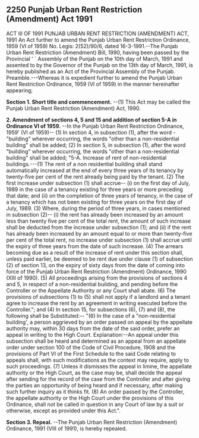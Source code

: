 ## 2250 Punjab Urban Rent Restriction (Amendment) Act 1991
ACT III OF 1991
PUNJAB URBAN RENT RESTRICTION (AMENDMENT) ACT, 1991
An Act further to amend the Punjab Urban Rent Restriction Ordinance, 1959 (VI of 1959)
No. Legis: 2(52)/90/6, dated 16-3-1991.--The Punjab Urban Rent Restriction (Amendment) Bill, 1990, having been passed by the Provincial ' ` Assembly of the Punjab on the 10th day of March, 1991 and assented to by the Governor of the Punjab on the 13th day of March, 1991, is hereby published as an Act of the Provincial Assembly of the Punjab.
Preamble.---Whereas it is expedient further to amend the Punjab Urban Rent Restriction Ordinance, 1959 (VI of 1959) in the manner hereinafter appearing;

**Section 1. Short title and commencement.**
--(1) This Act may be called the Punjab Urban Rent Restriction (Amendment) Act, 1990.

**2. Amendment of sections 4, 5 and 15 and addition of section 5-A in Ordinance VI of 1959.**
--In the Punjab Urban Rent Restriction Ordinance, 1959' (VI of 1959)--
   (1) In section 4, in subsection (1), after the word -"building" wherever occurring, the words "other than a non-residential building" shall be added;
   (2) In section 5, in subsection (1), after the word "building" wherever occurring, the words "other than a non-residential building" shall be added;
   "5-A. Increase of rent of non-residential buildings.---(1) The rent of a non residential building shall stand automatically increased at the end of every three years of its tenancy by twenty-five per cent of the rent already being paid by the tenant.
   (2) The first increase under subsection (1) shall accrue--
   (i) on the first day of July, 1989 in the case of a tenancy existing for three years or more preceding that date; and
   (ii) on the completion of three years of tenancy, in the case of a tenancy which has not been existing for three years on the first day of July, 1989.
   (3) Where, during the period of three years, in cases mentioned in subsection (2)--
   (i) the rent has already been increased by an amount less than twenty five per cent of the total rent, the amount of such increase shall be deducted from the increase under subsection (1); and
   (ii) if the rent has already been increased by an amount equal to or more than twenty-five per cent of the total rent, no increase under subsection (1) shall accrue until the expiry of three years from the date of such increase.
   (4) The arrears becoming due as a result of the increase of rent under this section shall, unless paid earlier, be deemed to be rent due under clause (1) of subsection (2) of section 13, on the expiry of sixty days from the date of coming into force of the Punjab Urban Rent Restriction (Amendment) Ordinance, 1990 (XIII of 1990).
   (5) All proceedings arising from the provisions of sections 4 and 5, in respect of a non-residential building, and pending before the Controller or the Appellate Authority or any Court shall abate.
   (6) The provisions of subsections (1) to (5) shall not apply if a landlord and a tenant agree to increase the rent by an agreement in writing executed before the Controller."; and
   (4) In section 15, for subsections (6), (7) and (8), the following shall be Substituted:--
   "(6) In the case of a "non-residential building', a person aggrieved by an order passed on appeal by the appellate authority may, within 30 days from the date of the said order, prefer an appeal in writing to the High Court.
   Explanation:--An appeal under this subsection shall be heard and determined as an appeal from an appellate order under section 100 of the Code of Civil Procedure, 1908 and the provisions of Part VI of the First Schedule to the said Code relating to appeals shall, with such modifications as the context may require, apply to such proceedings.
   (7) Unless it dismisses the appeal in limine, the appellate authority or the High Court, as the case may be, shall decide the appeal after sending for the record of the case from the Controller and after giving the parties an opportunity of being heard and if necessary, after making such further inquiry as it thinks fit.
   (8) An order passed by the Controller, the appellate authority or the High Court under the provisions of this Ordinance, shall not be called in question in any Court of law by a suit or otherwise, except as provided under this Act.".

**Section 3. Repeal.**
--The Punjab Urban Rent Restriction (Amendment) Ordinance, 1991 (VIII of 1991), is hereby repealed.

